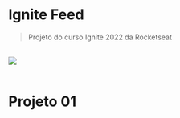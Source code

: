 # Ignite Feed
> Projeto do curso Ignite 2022 da Rocketseat

<br/>

<a href="https://github.com/maironvilela/academic-projects/blob/main/ignite-2022-ignite-feed/README.md">
  <img src="https://user-images.githubusercontent.com/4884154/184796095-94834a5c-aa56-4911-b8ec-492fc36376b0.png"/>
</a>
 
<br/>
<br/>

# Projeto 01